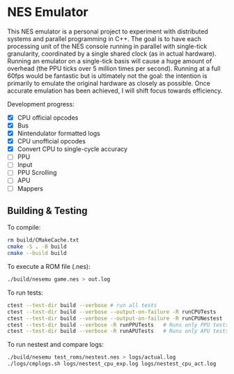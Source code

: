 # NES Emulator
This NES emulator is a personal project to experiment with distributed systems and parallel programming in C++. The goal is to have each processing unit of the NES console running
in parallel with single-tick granularity, coordinated by a single shared clock (as in actual hardware).
Running an emulator on a single-tick basis will cause a huge amount of overhead (the PPU ticks over 5 million times per second). Running at a full 60fps would be fantastic but is ultimately not the goal: the intention is primarily to emulate the original hardware as closely as possible. Once accurate emulation has been achieved, I will shift focus towards efficiency.

Development progress:
- [x] CPU official opcodes
- [x] Bus
- [x] Nintendulator formatted logs
- [x] CPU unofficial opcodes
- [x] Convert CPU to single-cycle accuracy
- [ ] PPU
- [ ] Input
- [ ] PPU Scrolling
- [ ] APU
- [ ] Mappers

## Building & Testing
To compile:
```bash
rm build/CMakeCache.txt
cmake -S . -B build
cmake --build build
```
To execute a ROM file (.nes):
``` bash
./build/nesemu game.nes > out.log
```
To run tests:
```bash
ctest --test-dir build --verbose # run all tests
ctest --test-dir build --verbose --output-on-failure -R runCPUTests
ctest --test-dir build --verbose --output-on-failure -R runCPUNestest
ctest --test-dir build --verbose -R runPPUTests   # Runs only PPU tests
ctest --test-dir build --verbose -R runAPUTests   # Runs only APU tests
```
To run nestest and compare logs:
```bash
./build/nesemu test_roms/nestest.nes > logs/actual.log
./logs/cmplogs.sh logs/nestest_cpu_exp.log logs/nestest_cpu_act.log
```